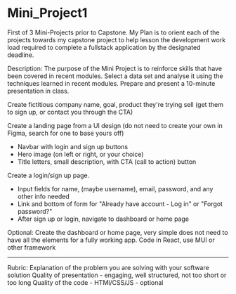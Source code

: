 # Mini_Project1
First of 3 Mini-Projects prior to Capstone. My Plan is to orient each of the projects towards my capstone project to help lesson the development work load required to complete a fullstack application by the designated deadline.

Description:
The purpose of the Mini Project is to reinforce skills that have been covered in recent modules.
Select a data set and analyse it using the techniques learned in recent modules. Prepare and present a 10-minute presentation in class.

Create fictitious company name, goal, product they're trying sell (get them to sign up, or contact you through the CTA)

Create a landing page from a UI design (do not need to create your own in Figma, search for one to base yours off)
- Navbar with login and sign up buttons
- Hero image (on left or right, or your choice)
- Title letters, small description, with CTA (call to action) button

Create a login/sign up page.
 - Input fields for name, (maybe username), email, password, and any other info needed
 - Link and bottom of form for "Already have account - Log in" or "Forgot password?"
 - After sign up or login, navigate to dashboard or home page

Optional:
Create the dashboard or home page, very simple does not need to have all the elements for a fully working app.
Code in React, use MUI or other framework

-----------
Rubric:
Explanation of the problem you are solving with your software solution
Quality of presentation - engaging, well structured, not too short or too long
Quality of the code - HTMl/CSS/JS - optional
